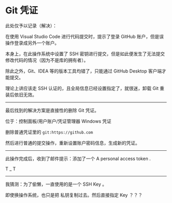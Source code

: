 # Git 凭证

此处仅予以记录（解决）：

在使用 Visual Studio Code 进行代码提交时，提示了登录 GitHub 账户，但是误操作登录成另外一个账户。

本身上，在此操作系统中设置了 SSH 密钥进行提交，但是如此便发生了无法提交修改代码的情况（因为不是库的拥有者）。

除此之外，Git、IDEA 等的版本工具均错了，只能通过 GitHub Desktop 客户端才能提交。

理论上讲应该走 SSH 认证的，且全局信息已经设置指定了，就很迷，卸载 Git 重装后依旧无效。

---

最后找到的解决方案是直接性的删除 Git 凭证。

位于：控制面板/用户账户/凭证管理器 Windows 凭证

删除普通凭证里的 `git:https://github.com`

然后进行普通的提交操作，重新设置账户密码信息，生成新的凭证。

---

此操作完成后，收到了邮件提示：添加了一个 A personal access token .

T _ T

---

我猜测：为了偷懒，一直使用的是一个 SSH Key 。

即使换操作系统，也只是把 私钥复制过去。然后直接指定 Key ？？？
